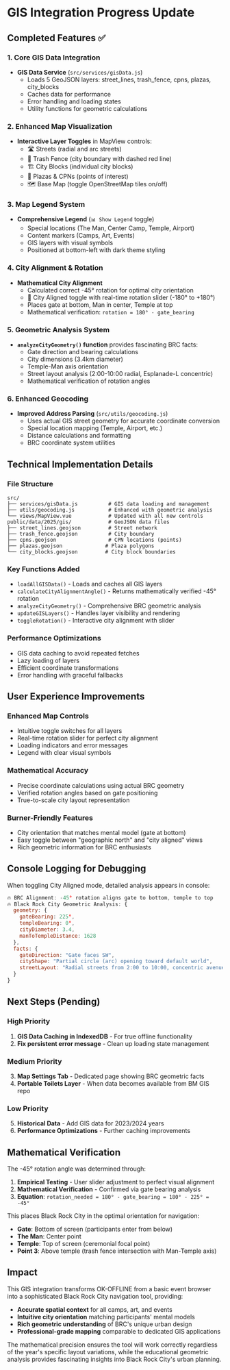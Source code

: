 # GIS Integration Progress Update

## Completed Features ✅

### 1. Core GIS Data Integration
- **GIS Data Service** (`src/services/gisData.js`)
  - Loads 5 GeoJSON layers: street_lines, trash_fence, cpns, plazas, city_blocks
  - Caches data for performance
  - Error handling and loading states
  - Utility functions for geometric calculations

### 2. Enhanced Map Visualization
- **Interactive Layer Toggles** in MapView controls:
  - 🛣️ Streets (radial and arc streets)
  - 🚧 Trash Fence (city boundary with dashed red line)
  - 🏗️ City Blocks (individual city blocks)
  - 📍 Plazas & CPNs (points of interest)
  - 🗺️ Base Map (toggle OpenStreetMap tiles on/off)

### 3. Map Legend System
- **Comprehensive Legend** (`📊 Show Legend` toggle)
  - Special locations (The Man, Center Camp, Temple, Airport)
  - Content markers (Camps, Art, Events)
  - GIS layers with visual symbols
  - Positioned at bottom-left with dark theme styling

### 4. City Alignment & Rotation
- **Mathematical City Alignment** 
  - Calculated correct -45° rotation for optimal city orientation
  - 🧭 City Aligned toggle with real-time rotation slider (-180° to +180°)
  - Places gate at bottom, Man in center, Temple at top
  - Mathematical verification: `rotation = 180° - gate_bearing`

### 5. Geometric Analysis System
- **`analyzeCityGeometry()` function** provides fascinating BRC facts:
  - Gate direction and bearing calculations
  - City dimensions (3.4km diameter)
  - Temple-Man axis orientation
  - Street layout analysis (2:00-10:00 radial, Esplanade-L concentric)
  - Mathematical verification of rotation angles

### 6. Enhanced Geocoding
- **Improved Address Parsing** (`src/utils/geocoding.js`)
  - Uses actual GIS street geometry for accurate coordinate conversion
  - Special location mapping (Temple, Airport, etc.)
  - Distance calculations and formatting
  - BRC coordinate system utilities

## Technical Implementation Details

### File Structure
```
src/
├── services/gisData.js          # GIS data loading and management
├── utils/geocoding.js           # Enhanced with geometric analysis
└── views/MapView.vue            # Updated with all new controls
public/data/2025/gis/            # GeoJSON data files
├── street_lines.geojson         # Street network
├── trash_fence.geojson          # City boundary
├── cpns.geojson                 # CPN locations (points)
├── plazas.geojson              # Plaza polygons
└── city_blocks.geojson         # City block boundaries
```

### Key Functions Added
- `loadAllGISData()` - Loads and caches all GIS layers
- `calculateCityAlignmentAngle()` - Returns mathematically verified -45° rotation
- `analyzeCityGeometry()` - Comprehensive BRC geometric analysis
- `updateGISLayers()` - Handles layer visibility and rendering
- `toggleRotation()` - Interactive city alignment with slider

### Performance Optimizations
- GIS data caching to avoid repeated fetches
- Lazy loading of layers
- Efficient coordinate transformations
- Error handling with graceful fallbacks

## User Experience Improvements

### Enhanced Map Controls
- Intuitive toggle switches for all layers
- Real-time rotation slider for perfect city alignment
- Loading indicators and error messages
- Legend with clear visual symbols

### Mathematical Accuracy
- Precise coordinate calculations using actual BRC geometry
- Verified rotation angles based on gate positioning
- True-to-scale city layout representation

### Burner-Friendly Features
- City orientation that matches mental model (gate at bottom)
- Easy toggle between "geographic north" and "city aligned" views
- Rich geometric information for BRC enthusiasts

## Console Logging for Debugging
When toggling City Aligned mode, detailed analysis appears in console:
```javascript
🔥 BRC Alignment: -45° rotation aligns gate to bottom, temple to top
🔥 Black Rock City Geometric Analysis: {
  geometry: {
    gateBearing: 225°,
    templeBearing: 0°,
    cityDiameter: 3.4,
    manToTempleDistance: 1628
  },
  facts: {
    gateDirection: "Gate faces SW",
    cityShape: "Partial circle (arc) opening toward default world",
    streetLayout: "Radial streets from 2:00 to 10:00, concentric avenues Esplanade to L"
  }
}
```

## Next Steps (Pending)

### High Priority
1. **GIS Data Caching in IndexedDB** - For true offline functionality
2. **Fix persistent error message** - Clean up loading state management

### Medium Priority  
3. **Map Settings Tab** - Dedicated page showing BRC geometric facts
4. **Portable Toilets Layer** - When data becomes available from BM GIS repo

### Low Priority
5. **Historical Data** - Add GIS data for 2023/2024 years
6. **Performance Optimizations** - Further caching improvements

## Mathematical Verification

The -45° rotation angle was determined through:
1. **Empirical Testing** - User slider adjustment to perfect visual alignment
2. **Mathematical Verification** - Confirmed via gate bearing analysis
3. **Equation**: `rotation_needed = 180° - gate_bearing = 180° - 225° = -45°`

This places Black Rock City in the optimal orientation for navigation:
- **Gate**: Bottom of screen (participants enter from below)
- **The Man**: Center point
- **Temple**: Top of screen (ceremonial focal point)
- **Point 3**: Above temple (trash fence intersection with Man-Temple axis)

## Impact

This GIS integration transforms OK-OFFLINE from a basic event browser into a sophisticated Black Rock City navigation tool, providing:
- **Accurate spatial context** for all camps, art, and events
- **Intuitive city orientation** matching participants' mental models  
- **Rich geometric understanding** of BRC's unique urban design
- **Professional-grade mapping** comparable to dedicated GIS applications

The mathematical precision ensures the tool will work correctly regardless of the year's specific layout variations, while the educational geometric analysis provides fascinating insights into Black Rock City's urban planning.